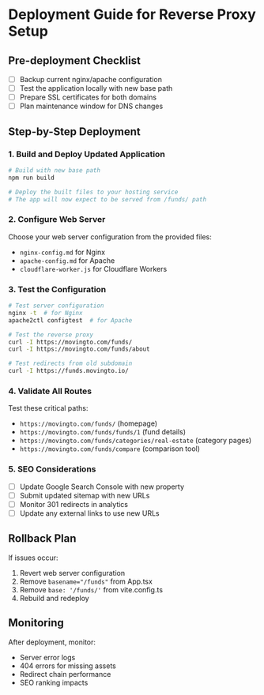 
# Deployment Guide for Reverse Proxy Setup

## Pre-deployment Checklist

- [ ] Backup current nginx/apache configuration
- [ ] Test the application locally with new base path
- [ ] Prepare SSL certificates for both domains
- [ ] Plan maintenance window for DNS changes

## Step-by-Step Deployment

### 1. Build and Deploy Updated Application

```bash
# Build with new base path
npm run build

# Deploy the built files to your hosting service
# The app will now expect to be served from /funds/ path
```

### 2. Configure Web Server

Choose your web server configuration from the provided files:
- `nginx-config.md` for Nginx
- `apache-config.md` for Apache
- `cloudflare-worker.js` for Cloudflare Workers

### 3. Test the Configuration

```bash
# Test server configuration
nginx -t  # for Nginx
apache2ctl configtest  # for Apache

# Test the reverse proxy
curl -I https://movingto.com/funds/
curl -I https://movingto.com/funds/about

# Test redirects from old subdomain
curl -I https://funds.movingto.io/
```

### 4. Validate All Routes

Test these critical paths:
- `https://movingto.com/funds/` (homepage)
- `https://movingto.com/funds/funds/1` (fund details)
- `https://movingto.com/funds/categories/real-estate` (category pages)
- `https://movingto.com/funds/compare` (comparison tool)

### 5. SEO Considerations

- [ ] Update Google Search Console with new property
- [ ] Submit updated sitemap with new URLs
- [ ] Monitor 301 redirects in analytics
- [ ] Update any external links to use new URLs

## Rollback Plan

If issues occur:
1. Revert web server configuration
2. Remove `basename="/funds"` from App.tsx
3. Remove `base: '/funds/'` from vite.config.ts
4. Rebuild and redeploy

## Monitoring

After deployment, monitor:
- Server error logs
- 404 errors for missing assets
- Redirect chain performance
- SEO ranking impacts
